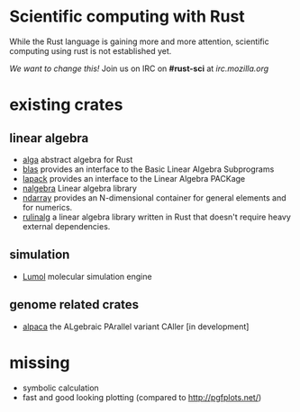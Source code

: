 # Scientific computing with Rust

While the Rust language is gaining more and more attention, scientific computing using rust is not established yet.

*We want to change this!*
Join us on IRC on **#rust-sci** at *irc.mozilla.org* 

# existing crates
## linear algebra
- [alga](https://github.com/sebcrozet/alga) abstract algebra for Rust
- [blas](https://github.com/stainless-steel/blas) provides an interface to the Basic Linear Algebra Subprograms
- [lapack](https://github.com/stainless-steel/lapack) provides an interface to the Linear Algebra PACKage
- [nalgebra](http://nalgebra.org/) Linear algebra library
- [ndarray](https://docs.rs/ndarray) provides an N-dimensional container for general elements and for numerics.
- [rulinalg](https://github.com/AtheMathmo/rulinalg/) a linear algebra library written in Rust that doesn't require heavy external dependencies.

## simulation
 - [Lumol](https://github.com/lumol-org/lumol) molecular simulation engine
 
## genome related crates
 - [alpaca](https://github.com/johanneskoester/alpaca) the ALgebraic PArallel variant CAller [in development]

# missing
 - symbolic calculation
 - fast and good looking plotting (compared to http://pgfplots.net/)
